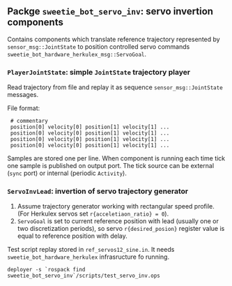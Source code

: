 Packge `sweetie_bot_servo_inv`: servo invertion components
----------------------------------------------------------

Contains components which translate reference trajectory represented by `sensor_msg::JointState` 
to position controlled servo commands `sweetie_bot_hardware_herkulex_msg::ServoGoal`.

### `PlayerJointState`: simple `JointState` trajectory player

Read trajectory from file and replay it as sequence `sensor_msg::JointState` messages.

File format:

     # commentary
     position[0] velocity[0] position[1] velocity[1] ...
     position[0] velocity[0] position[1] velocity[1] ...
     position[0] velocity[0] position[1] velocity[1] ...
     position[0] velocity[0] position[1] velocity[1] ...

Samples are stored one per line. When component is running each time tick
one sample is published on output port. The tick source can be external 
(`sync` port) or internal (periodic `Activity`).


### `ServoInvLead`: invertion of servo trajectory generator

1. Assume trajectory generator working with rectangular speed profile. (For Herkulex servos set `r{acceletiaon_ratio} = 0`).
2. `ServoGoal` is set to current reference position with lead (usually one or two discretization periods), so servo `r{desired_posion}` 
    register value is equal to reference position with delay. 

Test script replay stored in `ref_servos12_sine.in`. It needs `sweetie_bot_hardware_herkulex` infrasructure fo running.

	deployer -s `rospack find sweetie_bot_servo_inv`/scripts/test_servo_inv.ops


